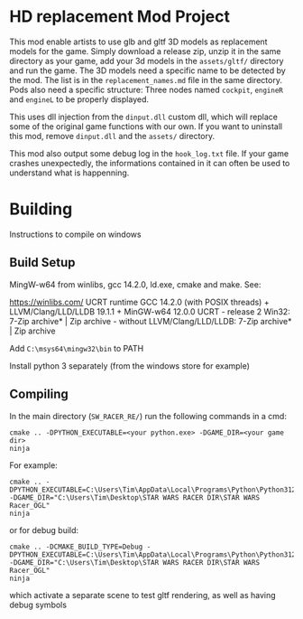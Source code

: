 # HD replacement Mod Project

This mod enable artists to use glb and gltf 3D models as replacement models for the game.
Simply download a release zip, unzip it in the same directory as your game, add your 3d models in the `assets/gltf/` directory and run the game.
The 3D models need a specific name to be detected by the mod. The list is in the `replacement_names.md` file in the same directory.
Pods also need a specific structure: Three nodes named `cockpit`, `engineR` and `engineL` to be properly displayed.

This uses dll injection from the `dinput.dll` custom dll, which will replace some of the original game functions with our own.
If you want to uninstall this mod, remove `dinput.dll` and the `assets/` directory.

This mod also output some debug log in the `hook_log.txt` file. If your game crashes unexpectedly, the informations contained in it can often be used to understand what is happenning.

# Building
Instructions to compile on windows

## Build Setup
MingW-w64 from winlibs, gcc 14.2.0, ld.exe, cmake and make. See:

https://winlibs.com/
UCRT runtime
GCC 14.2.0 (with POSIX threads) + LLVM/Clang/LLD/LLDB 19.1.1 + MinGW-w64 12.0.0 UCRT - release 2
Win32: 7-Zip archive* | Zip archive   -   without LLVM/Clang/LLD/LLDB: 7-Zip archive* | Zip archive

Add `C:\msys64\mingw32\bin` to PATH

Install python 3 separately (from the windows store for example)

## Compiling
In the main directory (`SW_RACER_RE/`) run the following commands in a cmd:

```
cmake .. -DPYTHON_EXECUTABLE=<your python.exe> -DGAME_DIR=<your game dir>
ninja
```

For example:
```
cmake .. -DPYTHON_EXECUTABLE=C:\Users\Tim\AppData\Local\Programs\Python\Python312\python.exe -DGAME_DIR="C:\Users\Tim\Desktop\STAR WARS RACER DIR\STAR WARS Racer_OGL"
ninja
```
or for debug build:
```
cmake .. -DCMAKE_BUILD_TYPE=Debug -DPYTHON_EXECUTABLE=C:\Users\Tim\AppData\Local\Programs\Python\Python312\python.exe -DGAME_DIR="C:\Users\Tim\Desktop\STAR WARS RACER DIR\STAR WARS Racer_OGL"
ninja
```
which activate a separate scene to test gltf rendering, as well as having debug symbols
